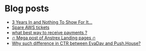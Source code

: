 # Blog posts
<!-- BLOG-POST-LIST:START -->
- [3 Years In and Nothing To Show For It...](https://afflift.com/f/threads/3-years-in-and-nothing-to-show-for-it.10436/)
- [Spare AWS tickets](https://afflift.com/f/threads/spare-aws-tickets.10438/)
- [what best way to receive payments ?](https://afflift.com/f/threads/what-best-way-to-receive-payments.10437/)
- [🔥 Mega post of Anstrex Landing pages 🔥](https://afflift.com/f/threads/%F0%9F%94%A5-mega-post-of-anstrex-landing-pages-%F0%9F%94%A5.6125/)
- [Why such difference in CTR between EvaDav and Push.House?](https://afflift.com/f/threads/why-such-difference-in-ctr-between-evadav-and-push-house.10434/)
<!-- BLOG-POST-LIST:END -->
